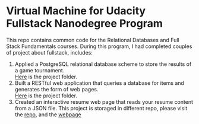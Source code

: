 Virtual Machine for Udacity Fullstack Nanodegree Program
=============

This repo contains common code for the Relational Databases and Full Stack Fundamentals courses.
During this program, I had completed couples of project about fullstack, includes:
1. Applied a PostgreSQL relational database scheme to store the results of a game tournament.  
  [Here](./vagrant/tournament/) is the project folder.
2. Built a RESTful web application that queries a database for items and generates the form of web pages.  
  [Here](./vagrant/introCRUD/) is the project folder.
3. Created an interactive resume web page that reads your resume content from a JSON file.
  This project is storaged in different repo, please visit the [repo](https://github.com/RobinCPC/frontend-nanodegree-resume), and the [webpage](http://robincpc.github.io/frontend-nanodegree-resume/)
